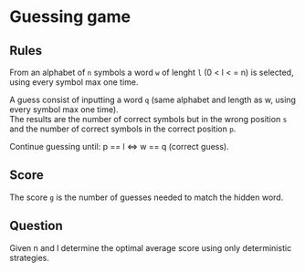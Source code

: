# Guessing game

## Rules
From an alphabet of `n` symbols a word `w` of lenght `l` (0 < l < = n) is selected, using every symbol max one time.

A guess consist of inputting a word `q` (same alphabet and length as w, using every symbol max one time). \
The results are the number of correct symbols but in the wrong position `s` and the number of correct symbols in the correct position `p`.

Continue guessing until: p == l <=> w == q (correct guess).

## Score
The score `g` is the number of guesses needed to match the hidden word.

## Question
Given n and l determine the optimal average score using only deterministic strategies.
